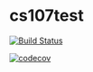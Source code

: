 # cs107test

[![Build Status](https://travis-ci.org/blakebullwinkel/cs107test.svg?branch=master)](https://travis-ci.org/blakebullwinkel/cs107test)

[![codecov](https://codecov.io/gh/blakebullwinkel/cs107test/branch/master/graph/badge.svg?token=BVCBJOFAEL)](undefined)
